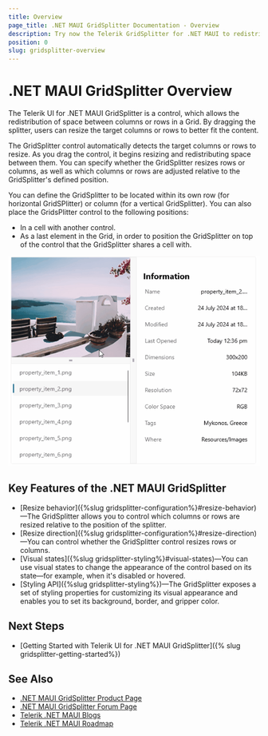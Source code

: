 ```yaml
---
title: Overview
page_title: .NET MAUI GridSplitter Documentation - Overview
description: Try now the Telerik GridSplitter for .NET MAUI to redistribute the space between columns or rows in a Grid layout.
position: 0
slug: gridsplitter-overview
---
```


# .NET MAUI GridSplitter Overview

The Telerik UI for .NET MAUI GridSplitter is a control, which allows the redistribution of space between columns or rows in a Grid. By dragging the splitter, users can resize the target columns or rows to better fit the content.

The GridSplitter control automatically detects the target columns or rows to resize. As you drag the control, it begins resizing and redistributing space between them. You can specify whether the GridSplitter resizes rows or columns, as well as which columns or rows are adjusted relative to the GridSplitter's defined position.

You can define the GridSplitter to be located within its own row (for horizontal GridSPlitter) or column (for a vertical GridSplitter). You can also place the GridsPlitter control to the following positions:
* In a cell with another control.
* As a last element in the Grid, in order to position the GridSplitter on top of the control that the GridSplitter shares a cell with.

![.NET MAUI GridSplitter Overview](images/gridsplitter-overview.gif "GridSplitter Overview")

## Key Features of the .NET MAUI GridSplitter

* [Resize behavior]({%slug gridsplitter-configuration%}#resize-behavior)&mdash;The GridSplitter allows you to control which columns or rows are resized relative to the position of the splitter.
* [Resize direction]({%slug gridsplitter-configuration%}#resize-direction)&mdash;You can control whether the GridSplitter control resizes rows or columns. 
* [Visual states]({%slug gridsplitter-styling%}#visual-states)&mdash;You can use visual states to change the appearance of the control based on its state&mdash;for example, when it's disabled or hovered.
* [Styling API]({%slug gridsplitter-styling%})&mdash;The GridSplitter exposes a set of styling properties for customizing its visual appearance and enables you to set its background, border, and gripper color.

## Next Steps

- [Getting Started with Telerik UI for .NET MAUI GridSplitter]({% slug gridsplitter-getting-started%})

## See Also

- [.NET MAUI GridSplitter Product Page](https://www.telerik.com/maui-ui/gridsplitter)
- [.NET MAUI GridSplitter Forum Page](https://www.telerik.com/forums/maui?tagId=1784)
- [Telerik .NET MAUI Blogs](https://www.telerik.com/blogs/mobile-net-maui)
- [Telerik .NET MAUI Roadmap](https://www.telerik.com/support/whats-new/maui-ui/roadmap)
